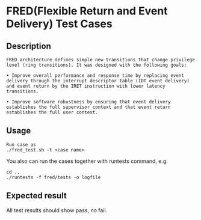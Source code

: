 # FRED(Flexible Return and Event Delivery) Test Cases

## Description
```
FRED architecture defines simple new transitions that change privilege level (ring transitions). It was designed with the following goals:

• Improve overall performance and response time by replacing event delivery through the interrupt descriptor table (IDT event delivery) and event return by the IRET instruction with lower latency transitions.

• Improve software robustness by ensuring that event delivery establishes the full supervisor context and that event return establishes the full user context.

```

## Usage
```
Run case as
./fred_test.sh -t <case name>
```
You also can run the cases together with runtests command, e.g.

```
cd ..
./runtests -f fred/tests -o logfile
```

## Expected result

All test results should show pass, no fail.

